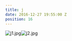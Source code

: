 ```yaml
---
title: j
date: 2016-12-27 19:55:00 Z
position: 16
---
```


![j1.jpg](/uploads/j1.jpg)![j2.jpg](/uploads/j2.jpg)